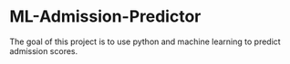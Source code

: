 # ML-Admission-Predictor
The goal of this project is to use python and machine learning to predict admission scores.
